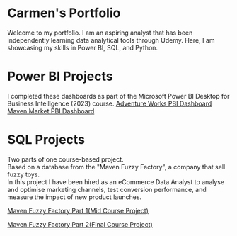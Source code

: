 # Carmen's Portfolio
Welcome to my portfolio. I am an aspiring analyst that has been independently learning data analytical tools through Udemy. Here, I am showcasing my skills in Power BI,
SQL, and Python.

# Power BI Projects
I completed these dashboards as part of the Microsoft Power BI Desktop for Business Intelligence (2023) course.
[Adventure Works PBI Dashboard](https://github.com/cdanielz98/cdanielz98.github.io/blob/main/adventureworks%20report%5B1625%5D.pbix)
[Maven Market PBI Dashboard](https://github.com/cdanielz98/cdanielz98.github.io/blob/main/MavenMarket_Report.pbix)

<h1><a href="#">&#x200B;</a>SQL Projects</h1>
Two parts of one course-based project. </br>
Based on a database from the "Maven Fuzzy Factory", a company that sell fuzzy toys.</br>
In this project I have been hired as an eCommerce Data Analyst to analyse and optimise marketing channels, test conversion performance, and measure the impact of new product launches.

[Maven Fuzzy Factory Part 1(Mid Course Project)](https://github.com/cdanielz98/sql_mavenfuzzy_pt1)

[Maven Fuzzy Factory Part 2(Final Course Project)](https://github.com/cdanielz98/sql_mavenfuzzy_pt2)
